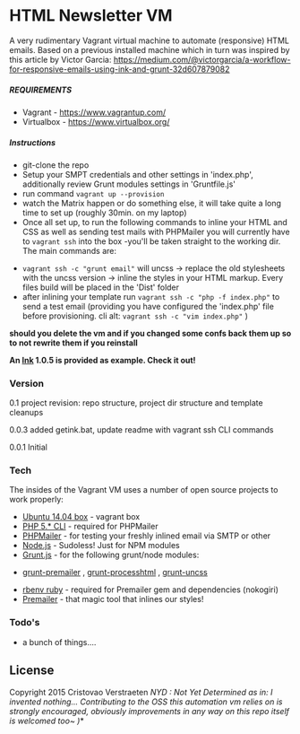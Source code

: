 # HTML Newsletter VM

A very rudimentary Vagrant virtual machine to automate (responsive) HTML emails. Based on a previous installed machine which in turn was inspired by this article by Victor Garcia: https://medium.com/@victorgarcia/a-workflow-for-responsive-emails-using-ink-and-grunt-32d607879082


##### REQUIREMENTS
* Vagrant - https://www.vagrantup.com/
* Virtualbox - https://www.virtualbox.org/


##### Instructions
* git-clone the repo
* Setup your SMPT credentials and other settings in 'index.php', additionally review Grunt modules settings in 'Gruntfile.js'
* run command `vagrant up --provision`
* watch the Matrix happen or do something else, it will take quite a long time to set up (roughly 30min. on my laptop)
* Once all set up, to run the following commands to inline your HTML and CSS as well as sending test mails with PHPMailer you will currently have to `vagrant ssh` into the box -you'll be taken straight to the working dir. The main commands are: 
 - `vagrant ssh -c "grunt email"` will uncss -> replace the old stylesheets with the uncss version -> inline the styles in your HTML markup. Every files build will be placed in the 'Dist' folder
 - after inlining your template run `vagrant ssh -c "php -f index.php"` to send a test email (providing you have configured the 'index.php' file before provisioning. cli alt: `vagrant ssh -c "vim index.php"` )

 **should you delete the vm and if you changed some confs back them up so to not rewrite them if you reinstall**

 **An [Ink] 1.0.5 is provided as example. Check it out!**
 
 
### Version
0.1        project revision: repo structure, project dir structure and template cleanups  
 
0.0.3      added getink.bat, update readme with vagrant ssh CLI commands

0.0.1      Initial

### Tech

The insides of the Vagrant VM uses a number of open source projects to work properly:

* [Ubuntu 14.04 box] - vagrant box
* [PHP 5.* CLI] - required for PHPMailer
* [PHPMailer] - for testing your freshly inlined email via SMTP or other
* [Node.js] - Sudoless! Just for NPM modules
* [Grunt.js] - for the following grunt/node modules:
 - [grunt-premailer] , [grunt-processhtml] , [grunt-uncss]
* [rbenv ruby] - required for Premailer gem and dependencies (nokogiri)
* [Premailer] - that magic tool that inlines our styles!


### Todo's

 - a bunch of things....
 
License 
----
Copyright 2015 Cristovao Verstraeten
*NYD : Not Yet Determined as in: 
I invented nothing... Contributing to the OSS this automation vm relies on is strongly encouraged, obviously improvements in any way on this repo itself is welcomed too~ )**


[Ubuntu 14.04 box]:https://atlas.hashicorp.com/ubuntu/boxes/trusty64
[PHP 5.* CLI]:http://php.net/
[Node.js]:http://nodejs.org
[Grunt.js]:http://gruntjs.com/
[rbenv Ruby]:https://github.com/sstephenson/rbenv
[PHPMailer]:https://github.com/PHPMailer/PHPMailer
[grunt-uncss]:https://github.com/addyosmani/grunt-uncss
[grunt-processhtml]:https://github.com/dciccale/grunt-processhtml
[grunt-premailer]:https://github.com/dwightjack/grunt-premailer
[Premailer]:https://github.com/premailer/premailer
[Ink]:http://zurb.com/ink/
